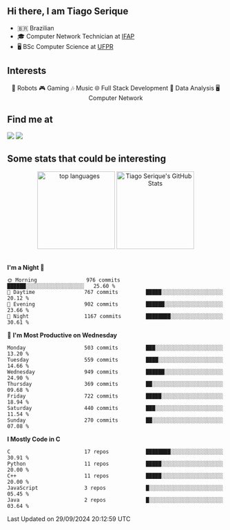 
<h2> Hi there, I am Tiago Serique</h2>

<div>
	<ul>
		<li>🇧🇷 Brazilian</li>
		<li>🎓 Computer Network Technician at <a href="https://www.ifap.edu.br/">IFAP</a></li>
		<li>🖥️ BSc Computer Science at <a href="https://www.ufpr.br/portalufpr/">UFPR</a></li>
	</ul>
</div>


<h2>Interests</h2>

<div align="center">
	🤖 Robots 🎮 Gaming 🎶 Music 🌐 Full Stack Development 🎲 Data Analysis 🖥️ Computer Network
</div>

<h2>Find me at</h2>

<div>
	<a href="https://www.linkedin.com/in/tiago-serique"><img src="https://img.shields.io/badge/LinkedIn-0077B5?style=for-the-badge&logo=linkedin&logoColor=white"></a>
	<a href="https://www.instagram.com/tiago.serique/"><img src="https://img.shields.io/badge/Instagram-E4405F?style=for-the-badge&logo=instagram&logoColor=white"></a>
</div>

<h2>Some stats that could be interesting</h2>

<div align="center">
	<img height="180em" src="https://tiagoserique.vercel.app/api/top-langs/?layout=compact&theme=tokyonight&username=tiagoserique&langs_count=10&hide=makefile&exclude_repo=vim-mods" alt="top languages">
	<img height="180em" src="https://tiagoserique.vercel.app/api?username=tiagoserique&count_private=true&show_icons=true&theme=tokyonight&include_all_commits=true" alt="Tiago Serique's GitHub Stats">
</div> 

<br>

<!--START_SECTION:waka-->
**I'm a Night 🦉** 

```text
🌞 Morning                976 commits         ██████░░░░░░░░░░░░░░░░░░░   25.60 % 
🌆 Daytime                767 commits         █████░░░░░░░░░░░░░░░░░░░░   20.12 % 
🌃 Evening                902 commits         ██████░░░░░░░░░░░░░░░░░░░   23.66 % 
🌙 Night                  1167 commits        ████████░░░░░░░░░░░░░░░░░   30.61 % 
```
📅 **I'm Most Productive on Wednesday** 

```text
Monday                   503 commits         ███░░░░░░░░░░░░░░░░░░░░░░   13.20 % 
Tuesday                  559 commits         ████░░░░░░░░░░░░░░░░░░░░░   14.66 % 
Wednesday                949 commits         ██████░░░░░░░░░░░░░░░░░░░   24.90 % 
Thursday                 369 commits         ██░░░░░░░░░░░░░░░░░░░░░░░   09.68 % 
Friday                   722 commits         █████░░░░░░░░░░░░░░░░░░░░   18.94 % 
Saturday                 440 commits         ███░░░░░░░░░░░░░░░░░░░░░░   11.54 % 
Sunday                   270 commits         ██░░░░░░░░░░░░░░░░░░░░░░░   07.08 % 
```


**I Mostly Code in C** 

```text
C                        17 repos            ████████░░░░░░░░░░░░░░░░░   30.91 % 
Python                   11 repos            █████░░░░░░░░░░░░░░░░░░░░   20.00 % 
C++                      11 repos            █████░░░░░░░░░░░░░░░░░░░░   20.00 % 
JavaScript               3 repos             █░░░░░░░░░░░░░░░░░░░░░░░░   05.45 % 
Java                     2 repos             █░░░░░░░░░░░░░░░░░░░░░░░░   03.64 % 
```




 Last Updated on 29/09/2024 20:12:59 UTC
<!--END_SECTION:waka-->
